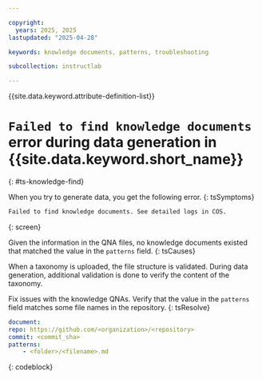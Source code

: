 ```yaml
---

copyright:
  years: 2025, 2025
lastupdated: "2025-04-28"

keywords: knowledge documents, patterns, troubleshooting

subcollection: instructlab

---
```


{{site.data.keyword.attribute-definition-list}}

# `Failed to find knowledge documents` error during data generation in {{site.data.keyword.short_name}}
{: #ts-knowledge-find}

When you try to generate data, you get the following error.
{: tsSymptoms}

```txt
Failed to find knowledge documents. See detailed logs in COS.
```
{: screen}

Given the information in the QNA files, no knowledge documents existed that matched the value in the `patterns` field. 
{: tsCauses}

When a taxonomy is uploaded, the file structure is validated. During data generation, additional validation is done to verify the content of the taxonomy.


Fix issues with the knowledge QNAs. Verify that the value in the `patterns` field matches some file names in the repository.
{: tsResolve}

```yaml
document:
repo: https://github.com/<organization>/<repository>
commit: <commit_sha>
patterns:
    - <folder>/<filename>.md
```
{: codeblock}


